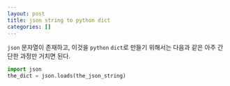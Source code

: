 ```yaml
---
layout: post
title: json string to python dict
categories: []
---
```


`json` 문자열이 존재하고, 이것을 `python` `dict`로 만들기 위해서는 다음과 같은 아주 간단한 과정만 거치면 된다.

```python
import json
the_dict = json.loads(the_json_string)
```
